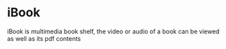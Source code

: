 # iBook
iBook is multimedia book shelf, the video or audio of a book can be viewed as well as its pdf contents 
